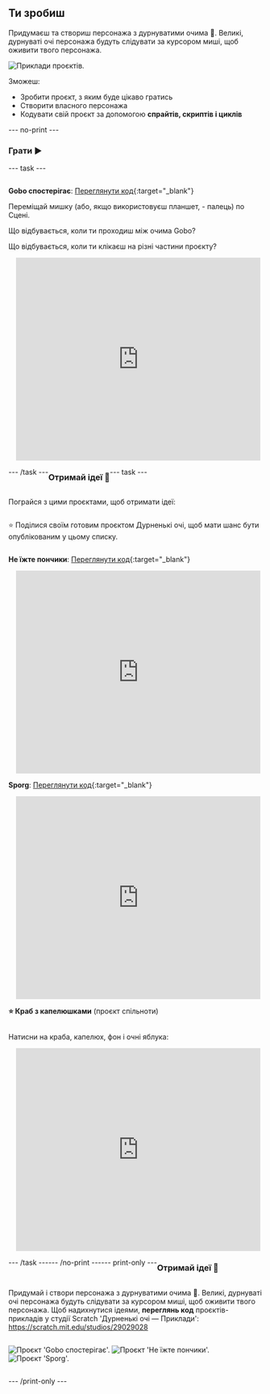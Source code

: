 ## Ти зробиш

Придумаєш та створиш персонажа з дурнуватими очима 👀. Великі, дурнуваті очі персонажа будуть слідувати за курсором миші, щоб оживити твого персонажа.

![Приклади проєктів.](images/showcase-line.png)

Зможеш:

+ Зробити проєкт, з яким буде цікаво гратись
+ Створити власного персонажа
+ Кодувати свій проєкт за допомогою **спрайтів, скриптів і циклів**

--- no-print ---

### Грати ▶️

--- task ---

<div style="display: flex; flex-wrap: wrap">
<div style="flex-basis: 175px; flex-grow: 1">  

**Gobo спостерігає**: [Переглянути код](https://scratch.mit.edu/projects/757571608/editor){:target="_blank"}

Переміщай мишку (або, якщо використовуєш планшет, - палець) по Сцені. 

Що відбувається, коли ти проходиш між очима Gobo? 
  
Що відбувається, коли ти клікаєш на різні частини проєкту?
</div>
<div>

<div class="scratch-preview" style="margin-left: 15px;">
  <iframe allowtransparency="true" width="485" height="402" src="https://scratch.mit.edu/projects/embed/757571608/?autostart=false" frameborder="0"></iframe>
</div>

</div>

--- /task ---

### Отримай ідеї 💭

--- task ---

Пограйся з цими проєктами, щоб отримати ідеї:

⭐ Поділися своїм готовим проєктом Дурненькі очі, щоб мати шанс бути опублікованим у цьому списку.

**Не їжте пончики**: [Переглянути код](https://scratch.mit.edu/projects/757572337/editor){:target="_blank"}
<div class="scratch-preview" style="margin-left: 15px;">
  <iframe allowtransparency="true" width="485" height="402" src="https://scratch.mit.edu/projects/embed/757572337/?autostart=false" frameborder="0"></iframe>
</div>

**Sporg**: [Переглянути код](https://scratch.mit.edu/projects/757572766/editor){:target="_blank"}
<div class="scratch-preview" style="margin-left: 15px;">
  <iframe allowtransparency="true" width="485" height="402" src="https://scratch.mit.edu/projects/embed/757572766/?autostart=false" frameborder="0"></iframe>
</div>

**⭐ Краб з капелюшками** (проєкт спільноти)

Натисни на краба, капелюх, фон і очні яблука:

<div class="scratch-preview" style="margin-left: 15px;">
  <iframe allowtransparency="true" width="485" height="402" src="https://scratch.mit.edu/projects/embed/736988636/?autostart=false" frameborder="0"></iframe>
</div>

--- /task ---

--- /no-print ---

--- print-only ---

### Отримай ідеї 💭

Придумай і створи персонажа з дурнуватими очима 👀. Великі, дурнуваті очі персонажа будуть слідувати за курсором миші, щоб оживити твого персонажа. Щоб надихнутися ідеями, **переглянь код** проєктів-прикладів у студії Scratch 'Дурненькі очі — Приклади': https://scratch.mit.edu/studios/29029028

![Проєкт 'Gobo спостерігає'.](images/gobo-watching.png) ![Проєкт 'Не їжте пончики'.](images/dont-eat-donut.png) ![Проєкт 'Sporg'.](images/sporg.png)

--- /print-only ---

 
